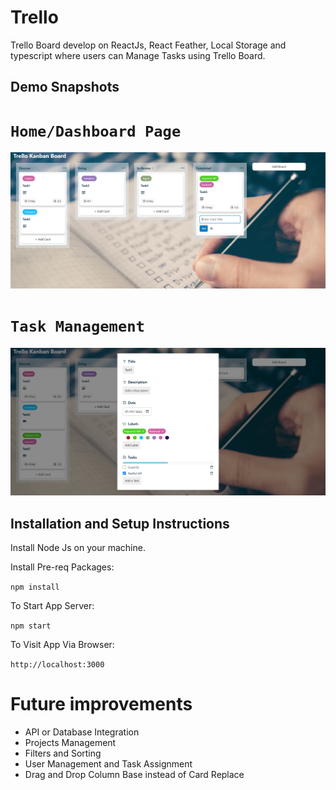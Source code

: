# Trello

Trello Board develop on ReactJs, React Feather, Local Storage and typescript where users can Manage Tasks using Trello Board.


## Demo Snapshots

# `Home/Dashboard Page`

![alt text](screenshots/home.png)

# `Task Management`

![alt text](screenshots/task_manager.png)

## Installation and Setup Instructions

Install Node Js on your machine.

Install Pre-req Packages:

`npm install`

To Start App Server:

`npm start`

To Visit App Via Browser:

`http://localhost:3000`

# Future improvements

- API or Database Integration
- Projects Management
- Filters and Sorting
- User Management and Task Assignment
- Drag and Drop Column Base instead of Card Replace
